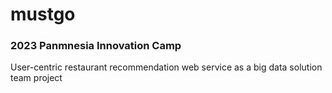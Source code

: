 # mustgo
### 2023 Panmnesia Innovation Camp
User-centric restaurant recommendation web service as a big data solution team project
